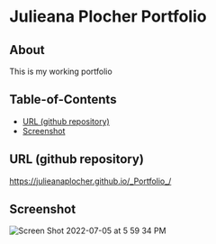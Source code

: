 # Julieana Plocher Portfolio

## About

This is my working portfolio

## Table-of-Contents
* [URL (github repository)](#urlrepo)
* [Screenshot](#screenshot)


## URL (github repository)
https://julieanaplocher.github.io/_Portfolio_/

## Screenshot
![Screen Shot 2022-07-05 at 5 59 34 PM](https://user-images.githubusercontent.com/106258911/177430687-5dfd61e3-afa1-4293-b153-31d65133df5a.png)
